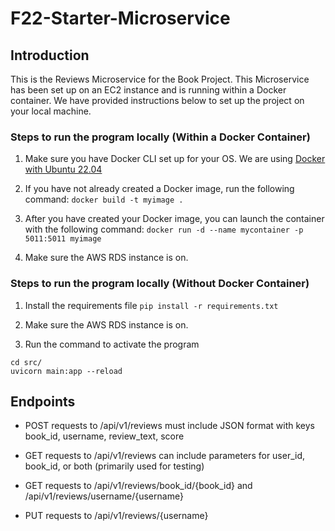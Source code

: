 # F22-Starter-Microservice

## Introduction

This is the Reviews Microservice for the Book Project. This Microservice has been set up on an EC2 instance and is running within a Docker container. We have provided instructions below to set up the project on your local machine.

### Steps to run the program locally (Within a Docker Container)

1. Make sure you have Docker CLI set up for your OS. We are using [Docker with Ubuntu 22.04](https://www.digitalocean.com/community/tutorials/how-to-install-and-use-docker-on-ubuntu-22-04)

2. If you have not already created a Docker image, run the following command:
`docker build -t myimage .`

3. After you have created your Docker image, you can launch the container with the following command:
`docker run -d --name mycontainer -p 5011:5011 myimage`  

4. Make sure the AWS RDS instance is on.

### Steps to run the program locally (Without Docker Container)

1. Install the requirements file 
`pip install -r requirements.txt` 

2. Make sure the AWS RDS instance is on.

3. Run the command to activate the program 
```
cd src/
uvicorn main:app --reload
```
## Endpoints 

- POST requests to /api/v1/reviews must include JSON format with keys book_id, username, review_text, score

- GET requests to /api/v1/reviews can include parameters for user_id, book_id, or both (primarily used for testing)

- GET requests to /api/v1/reviews/book_id/{book_id} and /api/v1/reviews/username/{username}

- PUT requests to /api/v1/reviews/{username}  

